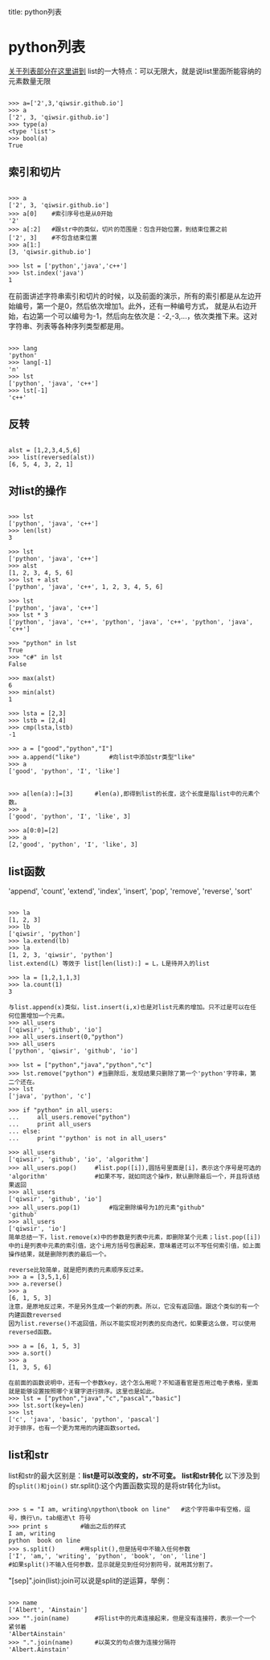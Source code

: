title: python列表 

#  python列表 
[关于列表部分在这里讲到](http://wiki.xby1993.net/doku.php?id=python:python%E5%AD%A6%E4%B9%A0%E7%AC%94%E8%AE%B011#python_列表_lists)
list的一大特点：可以无限大，就是说list里面所能容纳的元素数量无限
```

>>> a=['2',3,'qiwsir.github.io']
>>> a
['2', 3, 'qiwsir.github.io']
>>> type(a)
<type 'list'>
>>> bool(a)
True

```
##  索引和切片 
```

>>> a
['2', 3, 'qiwsir.github.io']
>>> a[0]    #索引序号也是从0开始
'2'
>>> a[:2]   #跟str中的类似，切片的范围是：包含开始位置，到结束位置之前
['2', 3]    #不包含结束位置
>>> a[1:]
[3, 'qiwsir.github.io']

>>> lst = ['python','java','c++']
>>> lst.index('java')
1

```
在前面讲述字符串索引和切片的时候，以及前面的演示，所有的索引都是从左边开始编号，第一个是0，然后依次增加1。此外，还有一种编号方式，
就是从右边开始，右边第一个可以编号为-1，然后向左依次是：-2,-3,...，依次类推下来。这对字符串、列表等各种序列类型都是用。
```

>>> lang
'python'
>>> lang[-1]
'n'
>>> lst
['python', 'java', 'c++']
>>> lst[-1]
'c++'

```
##  反转 
```

alst = [1,2,3,4,5,6]
>>> list(reversed(alst))
[6, 5, 4, 3, 2, 1]

```
##  对list的操作 
```

>>> lst
['python', 'java', 'c++']
>>> len(lst)
3

>>> lst
['python', 'java', 'c++']
>>> alst
[1, 2, 3, 4, 5, 6]
>>> lst + alst
['python', 'java', 'c++', 1, 2, 3, 4, 5, 6]

>>> lst
['python', 'java', 'c++']
>>> lst * 3
['python', 'java', 'c++', 'python', 'java', 'c++', 'python', 'java', 'c++']

>>> "python" in lst
True
>>> "c#" in lst
False

>>> max(alst)
6
>>> min(alst)
1

>>> lsta = [2,3]
>>> lstb = [2,4]
>>> cmp(lsta,lstb)
-1

>>> a = ["good","python","I"]      
>>> a.append("like")        #向list中添加str类型"like"
>>> a
['good', 'python', 'I', 'like']


>>> a[len(a):]=[3]      #len(a),即得到list的长度，这个长度是指list中的元素个数。
>>> a
['good', 'python', 'I', 'like', 3]

>>> a[0:0]=[2]
>>> a
[2,'good', 'python', 'I', 'like', 3]

```
##  list函数 
'append', 'count', 'extend', 'index', 'insert', 'pop', 'remove', 'reverse', 'sort'
```

>>> la
[1, 2, 3]
>>> lb
['qiwsir', 'python']
>>> la.extend(lb)
>>> la
[1, 2, 3, 'qiwsir', 'python']
list.extend(L) 等效于 list[len(list):] = L，L是待并入的list

>>> la = [1,2,1,1,3]
>>> la.count(1)
3

与list.append(x)类似，list.insert(i,x)也是对list元素的增加。只不过是可以在任何位置增加一个元素。
>>> all_users
['qiwsir', 'github', 'io']
>>> all_users.insert(0,"python")
>>> all_users
['python', 'qiwsir', 'github', 'io']

>>> lst = ["python","java","python","c"]
>>> lst.remove("python") #当删除后，发现结果只删除了第一个'python'字符串，第二个还在。
>>> lst
['java', 'python', 'c']

>>> if "python" in all_users:
...     all_users.remove("python")
...     print all_users
... else:
...     print "'python' is not in all_users"

>>> all_users
['qiwsir', 'github', 'io', 'algorithm']
>>> all_users.pop()     #list.pop([i]),圆括号里面是[i]，表示这个序号是可选的
'algorithm'             #如果不写，就如同这个操作，默认删除最后一个，并且将该结果返回
>>> all_users
['qiwsir', 'github', 'io']
>>> all_users.pop(1)        #指定删除编号为1的元素"github"
'github'
>>> all_users
['qiwsir', 'io']
简单总结一下，list.remove(x)中的参数是列表中元素，即删除某个元素；list.pop([i])中的i是列表中元素的索引值，这个i用方括号包裹起来，意味着还可以不写任何索引值，如上面操作结果，就是删除列表的最后一个。

reverse比较简单，就是把列表的元素顺序反过来。
>>> a = [3,5,1,6]
>>> a.reverse()
>>> a
[6, 1, 5, 3]
注意，是原地反过来，不是另外生成一个新的列表。所以，它没有返回值。跟这个类似的有一个内建函数reversed
因为list.reverse()不返回值，所以不能实现对列表的反向迭代，如果要这么做，可以使用reversed函数。

>>> a = [6, 1, 5, 3]
>>> a.sort()
>>> a
[1, 3, 5, 6]

在前面的函数说明中，还有一个参数key，这个怎么用呢？不知道看官是否用过电子表格，里面就是能够设置按照哪个关键字进行排序。这里也是如此。
>>> lst = ["python","java","c","pascal","basic"]
>>> lst.sort(key=len)
>>> lst
['c', 'java', 'basic', 'python', 'pascal']
对于排序，也有一个更为常用的内建函数sorted。

```
##  list和str 
list和str的最大区别是：**list是可以改变的，str不可变。**
**list和str转化**
以下涉及到的` split()和join() `
str.split():这个内置函数实现的是将str转化为list。
```

>>> s = "I am, writing\npython\tbook on line"   #这个字符串中有空格，逗号，换行\n，tab缩进\t 符号
>>> print s         #输出之后的样式
I am, writing
python  book on line
>>> s.split()       #用split(),但是括号中不输入任何参数
['I', 'am,', 'writing', 'python', 'book', 'on', 'line']
#如果split()不输入任何参数，显示就是见到任何分割符号，就用其分割了。

```
"[sep]".join(list):join可以说是split的逆运算，举例：
```

>>> name
['Albert', 'Ainstain']
>>> "".join(name)       #将list中的元素连接起来，但是没有连接符，表示一个一个紧邻着
'AlbertAinstain'
>>> ".".join(name)      #以英文的句点做为连接分隔符
'Albert.Ainstain'

```
